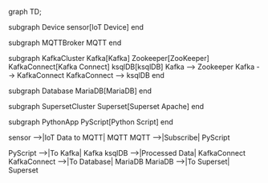 graph TD;

  subgraph Device
    sensor[IoT Device]
  end

  subgraph MQTTBroker
    MQTT
  end

  subgraph KafkaCluster
    Kafka[Kafka]
    Zookeeper[ZooKeeper]
    KafkaConnect[Kafka Connect]
    ksqlDB[ksqlDB]
    Kafka --> Zookeeper
    Kafka --> KafkaConnect
    KafkaConnect --> ksqlDB
  end
  
  subgraph Database
    MariaDB[MariaDB]
  end
  
  subgraph SupersetCluster
    Superset[Superset Apache]
  end

  subgraph PythonApp
    PyScript[Python Script]
  end

  sensor -->|IoT Data to MQTT| MQTT
  MQTT -->|Subscribe| PyScript

  PyScript -->|To Kafka| Kafka
  ksqlDB -->|Processed Data| KafkaConnect
  KafkaConnect -->|To Database| MariaDB
  MariaDB -->|To Superset| Superset
